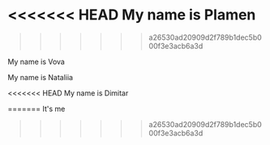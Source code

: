 <<<<<<< HEAD
My name is Plamen
=======
>>>>>>> a26530ad20909d2f789b1dec5b000f3e3acb6a3d

My name is Vova

My name is Nataliia

<<<<<<< HEAD
My name is Dimitar


=======
It's me
>>>>>>> a26530ad20909d2f789b1dec5b000f3e3acb6a3d
